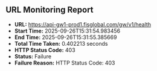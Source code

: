 ## URL Monitoring Report

- **URL:** https://api-gw1-prod1.fisglobal.com/gw/v1/health
- **Start Time:** 2025-09-26T15:31:54.983456
- **End Time:** 2025-09-26T15:31:55.385669
- **Total Time Taken:** 0.402213 seconds
- **HTTP Status Code:** 403
- **Status:** Failure
- **Failure Reason:** HTTP Status Code: 403

